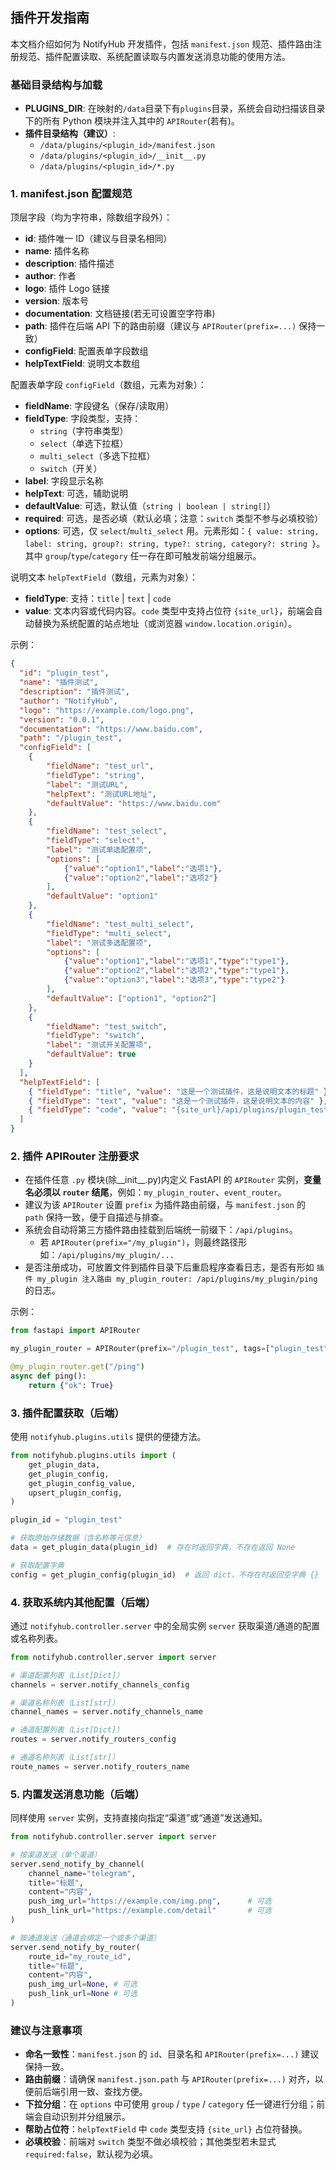 ## 插件开发指南

本文档介绍如何为 NotifyHub 开发插件，包括 `manifest.json` 规范、插件路由注册规范、插件配置读取、系统配置读取与内置发送消息功能的使用方法。

### 基础目录结构与加载

- **PLUGINS_DIR**: 在映射的`/data`目录下有`plugins`目录，系统会自动扫描该目录下的所有 Python 模块并注入其中的 `APIRouter`(若有)。
- **插件目录结构（建议）**:
  - `/data/plugins/<plugin_id>/manifest.json`
  - `/data/plugins/<plugin_id>/__init__.py`
  - `/data/plugins/<plugin_id>/*.py`

### 1. manifest.json 配置规范

顶层字段（均为字符串，除数组字段外）：

- **id**: 插件唯一 ID（建议与目录名相同）
- **name**: 插件名称
- **description**: 插件描述
- **author**: 作者
- **logo**: 插件 Logo 链接
- **version**: 版本号
- **documentation**: 文档链接(若无可设置空字符串)
- **path**: 插件在后端 API 下的路由前缀（建议与 `APIRouter(prefix=...)` 保持一致）
- **configField**: 配置表单字段数组
- **helpTextField**: 说明文本数组

配置表单字段 `configField`（数组，元素为对象）：

- **fieldName**: 字段键名（保存/读取用）
- **fieldType**: 字段类型，支持：
  - `string`（字符串类型）
  - `select`（单选下拉框）
  - `multi_select`（多选下拉框）
  - `switch`（开关）
- **label**: 字段显示名称
- **helpText**: 可选，辅助说明
- **defaultValue**: 可选，默认值（`string | boolean | string[]`）
- **required**: 可选，是否必填（默认必填；注意：`switch` 类型不参与必填校验）
- **options**: 可选，仅 `select`/`multi_select` 用。元素形如：`{ value: string, label: string, group?: string, type?: string, category?: string }`。其中 `group`/`type`/`category` 任一存在即可触发前端分组展示。

说明文本 `helpTextField`（数组，元素为对象）：

- **fieldType**: 支持：`title` | `text` | `code`
- **value**: 文本内容或代码内容。`code` 类型中支持占位符 `{site_url}`，前端会自动替换为系统配置的站点地址（或浏览器 `window.location.origin`）。

示例：

```json
{
  "id": "plugin_test",
  "name": "插件测试",
  "description": "插件测试",
  "author": "NotifyHub",
  "logo": "https://example.com/logo.png",
  "version": "0.0.1",
  "documentation": "https://www.baidu.com",
  "path": "/plugin_test",
  "configField": [
    {
        "fieldName": "test_url",
        "fieldType": "string",
        "label": "测试URL",
        "helpText": "测试URL地址",
        "defaultValue": "https://www.baidu.com"
    },
    {
        "fieldName": "test_select",
        "fieldType": "select",
        "label": "测试单选配置项",
        "options": [
            {"value":"option1","label":"选项1"},
            {"value":"option2","label":"选项2"}
        ],
        "defaultValue": "option1"
    },
    {
        "fieldName": "test_multi_select",
        "fieldType": "multi_select",
        "label": "测试多选配置项",
        "options": [
            {"value":"option1","label":"选项1","type":"type1"},
            {"value":"option2","label":"选项2","type":"type1"},
            {"value":"option3","label":"选项3","type":"type2"}
        ],
        "defaultValue": ["option1", "option2"]
    },
    {
        "fieldName": "test_switch",
        "fieldType": "switch",
        "label": "测试开关配置项",
        "defaultValue": true
    }
  ],
  "helpTextField": [
    { "fieldType": "title", "value": "这是一个测试插件，这是说明文本的标题" },
    { "fieldType": "text", "value": "这是一个测试插件，这是说明文本的内容" },
    { "fieldType": "code", "value": "{site_url}/api/plugins/plugin_test/demo" }
  ]
}
```

### 2. 插件 APIRouter 注册要求

- 在插件任意 `.py` 模块(除__init__.py)内定义 FastAPI 的 `APIRouter` 实例，**变量名必须以 `router` 结尾**，例如：`my_plugin_router`、`event_router`。
- 建议为该 `APIRouter` 设置 `prefix` 为插件路由前缀，与 `manifest.json` 的 `path` 保持一致，便于自描述与排查。
- 系统会自动将第三方插件路由挂载到后端统一前缀下：`/api/plugins`。
  - 若 `APIRouter(prefix="/my_plugin")`，则最终路径形如：`/api/plugins/my_plugin/...`
- 是否注册成功，可放置文件到插件目录下后重启程序查看日志，是否有形如 `插件 my_plugin 注入路由 my_plugin_router: /api/plugins/my_plugin/ping` 的日志。

示例：

```python
from fastapi import APIRouter

my_plugin_router = APIRouter(prefix="/plugin_test", tags=["plugin_test"])

@my_plugin_router.get("/ping")
async def ping():
    return {"ok": True}
```

### 3. 插件配置获取（后端）

使用 `notifyhub.plugins.utils` 提供的便捷方法。

```python
from notifyhub.plugins.utils import (
    get_plugin_data,
    get_plugin_config,
    get_plugin_config_value,
    upsert_plugin_config,
)

plugin_id = "plugin_test"

# 获取原始存储数据（含名称等元信息）
data = get_plugin_data(plugin_id)  # 存在时返回字典，不存在返回 None

# 获取配置字典
config = get_plugin_config(plugin_id)  # 返回 dict，不存在时返回空字典 {}
```


### 4. 获取系统内其他配置（后端）

通过 `notifyhub.controller.server` 中的全局实例 `server` 获取渠道/通道的配置或名称列表。

```python
from notifyhub.controller.server import server

# 渠道配置列表（List[Dict]）
channels = server.notify_channels_config

# 渠道名称列表（List[str]）
channel_names = server.notify_channels_name

# 通道配置列表（List[Dict]）
routes = server.notify_routers_config

# 通道名称列表（List[str]）
route_names = server.notify_routers_name
```

### 5. 内置发送消息功能（后端）

同样使用 `server` 实例，支持直接向指定“渠道”或“通道”发送通知。

```python
from notifyhub.controller.server import server

# 按渠道发送（单个渠道）
server.send_notify_by_channel(
    channel_name="telegram",
    title="标题",
    content="内容",
    push_img_url="https://example.com/img.png",      # 可选
    push_link_url="https://example.com/detail"       # 可选
)

# 按通道发送（通道会绑定一个或多个渠道）
server.send_notify_by_router(
    route_id="my_route_id",
    title="标题",
    content="内容",
    push_img_url=None, # 可选
    push_link_url=None # 可选
)
```

### 建议与注意事项

- **命名一致性**：`manifest.json` 的 `id`、目录名和 `APIRouter(prefix=...)` 建议保持一致。
- **路由前缀**：请确保 `manifest.json.path` 与 `APIRouter(prefix=...)` 对齐，以便前后端引用一致、查找方便。
- **下拉分组**：在 `options` 中可使用 `group` / `type` / `category` 任一键进行分组；前端会自动识别并分组展示。
- **帮助占位符**：`helpTextField` 中 `code` 类型支持 `{site_url}` 占位符替换。
- **必填校验**：前端对 `switch` 类型不做必填校验；其他类型若未显式 `required:false`，默认视为必填。


